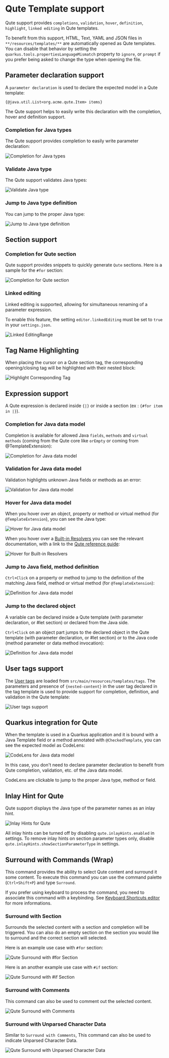 # Qute Template support

Qute support provides `completions`, `validation`, `hover`, `definition`, `highlight`, `linked editing` in Qute templates.

To benefit from this support, HTML, Text, YAML and JSON files in `**/resources/templates/**` are automatically opened as Qute templates. You can disable that behavior by setting the `quarkus.tools.propertiesLanguageMismatch` property to `ignore`, or `prompt` if you prefer being asked to change the type when opening the file. 

## Parameter declaration support

A `parameter declaration` is used to declare the expected model in a Qute template:

```
{@java.util.List<org.acme.qute.Item> items}
```

The Qute support helps to easily write this declaration with the completion, hover and definition support.

### Completion for Java types

The Qute support provides completion to easily write parameter declaration:

![Completion for Java types](images/QuteTemplateParameterDeclarationCompletion.gif)

### Validate Java type

The Qute support validates Java types:

![Validate Java type](images/QuteTemplateParameterDeclarationValidation.png)

### Jump to Java type definition

You can jump to the proper Java type:

![Jump to Java type definition](images/QuteTemplateParameterDeclarationDefinition.gif)

## Section support

### Completion for Qute section

Qute support provides snippets to quickly generate `Qute` sections. Here is a sample for the `#for` section:

![Completion for Qute section](images/QuteTemplateSectionSnippetCompletion.gif)

### Linked editing

Linked editing is supported, allowing for simultaneous renaming of a parameter expression.

To enable this feature, the setting `editor.linkedEditing` must be set to `true` in your `settings.json`.

![Linked EditingRange](images/QuteTemplateLinkedEditingRange.gif)

## Tag Name Highlighting

When placing the cursor on a Qute section tag, the corresponding opening/closing tag will be highlighted with their nested block:

![Highlight Corresponding Tag](images/QuteTemplateSectionHighlighting.gif)

## Expression support

A Qute expression is declared inside `{|}` or inside a section (ex : `{#for item in |}`).

### Completion for Java data model

Completion is available for allowed Java `fields`, `methods` and `virtual methods` (coming from the Qute core like `orEmpty` or coming from @TemplateExtension):

![Completion for Java data model](images/QuteTemplateCompletionForJavaDataModel.gif)

### Validation for Java data model

Validation highlights unknown Java fields or methods as an error:

![Validation for Java data model](images/QuteTemplateValidationForJavaDataModel.png)

### Hover for Java data model

When you hover over an object, property or method or virtual method (for `@TemplateExtension`), you can see the Java type:

![Hover for Java data model](images/QuteTemplateHoverForJavaDataModel.gif)

When you hover over a [Built-in Resolvers](https://quarkus.io/guides/qute-reference#built-in-resolvers) you can see the relevant documentation, with a link to the [Qute reference guide](https://quarkus.io/guides/qute-reference):

![Hover for Built-in Resolvers](images/QuteTemplateHoverForBuildInResolver.png)

### Jump to Java field, method definition

`Ctrl+Click` on a property or method to jump to the definition of the matching Java field, method or virtual method (for `@TemplateExtension`):

![Definition for Java data model](images/QuteTemplateDefinitionForJavaDataModel.gif)

### Jump to the declared object

A variable can be declared inside a Qute template (with parameter declaration, or #let section) or declared from the Java side.

`Ctrl+Click` on an object part jumps to the declared object in the Qute template (with parameter declaration, or #let section) or to the Java code (method parameter or data method invocation):

![Definition for Java data model](images/QuteTemplateDefinitionForObject.gif)

## User tags support

The [User tags](https://quarkus.io/guides/qute-reference#user_tags) are loaded from `src/main/resources/templates/tags`. The parameters and presence of `{nested-content}` in the user tag declared in the tag template is used to provide support for completion, definition, and validation in the Qute template:

![User tags support](images/QuteUserTag.gif)

## Quarkus integration for Qute

When the template is used in a Quarkus application and it is bound with a Java Template field or a method annotated with `@CheckedTemplate`, you can see the expected model as CodeLens:

![CodeLens for Java data model](images/QuteTemplateCodeLensJavaDataModel.png)

In this case, you don't need to declare parameter declaration to benefit from Qute completion, validation, etc. of the Java data model.

CodeLens are clickable to jump to the proper Java type, method or field.

## Inlay Hint for Qute

Qute support displays the Java type of the parameter names as an inlay hint.

![Inlay Hints for Qute](images/QuteTemplateInlayHint.gif)

All inlay hints can be turned off by disabling `qute.inlayHints.enabled` in settings. To remove inlay hints on section parameter types only, disable `qute.inlayHints.showSectionParameterType` in settings.

## Surround with Commands (Wrap)

This command provides the ability to select Qute content and surround it some content. To execute this command you can use the command palette (`Ctrl+Shift+P`) and type `Surround`.

If you prefer using keyboard to process the command, you need to associate this command with a keybinding. See [Keyboard Shortcuts editor](https://code.visualstudio.com/docs/getstarted/keybindings#_keyboard-shortcuts-editor) for more informations.

### Surround with Section

Surrounds the selected content with a section and completion will be triggered. You can also do an empty section on the section you would like to surround and the correct section will selected.

Here is an example use case with `#for` section:

![Qute Surround with #for Section](images/QuteTemplateSurroundWithForSection.gif)

Here is an another example use case with `#if` section:

![Qute Surround with #if Section](images/QuteTemplateSurroundWithIfSection.gif)

### Surround with Comments

This command can also be used to comment out the selected content.

![Qute Surround with Comments](images/QuteTemplateSurroundWithComments.gif)

### Surround with Unparsed Character Data

Similar to `Surround with Comments`, This command can also be used to indicate Unparsed Character Data.

![Qute Surround with Unparsed Character Data](images/QuteTemplateSurroundWithCData.gif)
